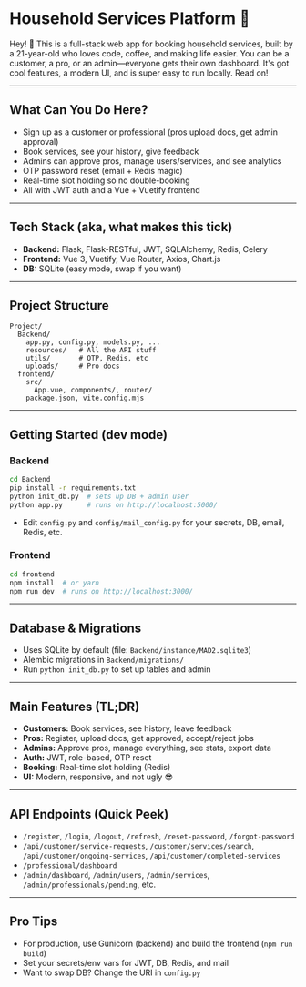 # Household Services Platform 🚀

Hey! 👋 This is a full-stack web app for booking household services, built by a 21-year-old who loves code, coffee, and making life easier. You can be a customer, a pro, or an admin—everyone gets their own dashboard. It's got cool features, a modern UI, and is super easy to run locally. Read on!

---

## What Can You Do Here?
- Sign up as a customer or professional (pros upload docs, get admin approval)
- Book services, see your history, give feedback
- Admins can approve pros, manage users/services, and see analytics
- OTP password reset (email + Redis magic)
- Real-time slot holding so no double-booking
- All with JWT auth and a Vue + Vuetify frontend

---

## Tech Stack (aka, what makes this tick)
- **Backend:** Flask, Flask-RESTful, JWT, SQLAlchemy, Redis, Celery
- **Frontend:** Vue 3, Vuetify, Vue Router, Axios, Chart.js
- **DB:** SQLite (easy mode, swap if you want)

---

## Project Structure
```
Project/
  Backend/
    app.py, config.py, models.py, ...
    resources/   # All the API stuff
    utils/       # OTP, Redis, etc
    uploads/     # Pro docs
  frontend/
    src/
      App.vue, components/, router/
    package.json, vite.config.mjs
```

---

## Getting Started (dev mode)
### Backend
```bash
cd Backend
pip install -r requirements.txt
python init_db.py  # sets up DB + admin user
python app.py      # runs on http://localhost:5000/
```
- Edit `config.py` and `config/mail_config.py` for your secrets, DB, email, Redis, etc.

### Frontend
```bash
cd frontend
npm install  # or yarn
npm run dev  # runs on http://localhost:3000/
```

---

## Database & Migrations
- Uses SQLite by default (file: `Backend/instance/MAD2.sqlite3`)
- Alembic migrations in `Backend/migrations/`
- Run `python init_db.py` to set up tables and admin

---

## Main Features (TL;DR)
- **Customers:** Book services, see history, leave feedback
- **Pros:** Register, upload docs, get approved, accept/reject jobs
- **Admins:** Approve pros, manage everything, see stats, export data
- **Auth:** JWT, role-based, OTP reset
- **Booking:** Real-time slot holding (Redis)
- **UI:** Modern, responsive, and not ugly 😎

---

## API Endpoints (Quick Peek)
- `/register`, `/login`, `/logout`, `/refresh`, `/reset-password`, `/forgot-password`
- `/api/customer/service-requests`, `/customer/services/search`, `/api/customer/ongoing-services`, `/api/customer/completed-services`
- `/professional/dashboard`
- `/admin/dashboard`, `/admin/users`, `/admin/services`, `/admin/professionals/pending`, etc.

---

## Pro Tips
- For production, use Gunicorn (backend) and build the frontend (`npm run build`)
- Set your secrets/env vars for JWT, DB, Redis, and mail
- Want to swap DB? Change the URI in `config.py`


